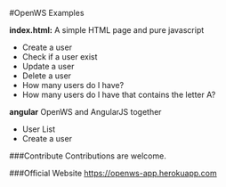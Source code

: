 #OpenWS Examples

<b>index.html:</b> A simple HTML page and pure javascript

- Create a user
- Check if a user exist
- Update a user
- Delete a user
- How many users do I have?
- How many users do I have that contains the letter A?

<b>angular</b> OpenWS and AngularJS together

- User List
- Create a user

###Contribute
Contributions are welcome.

###Official Website
https://openws-app.herokuapp.com

